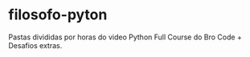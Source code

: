 # filosofo-pyton

Pastas divididas por horas do video Python Full Course do Bro Code + Desafios extras.
